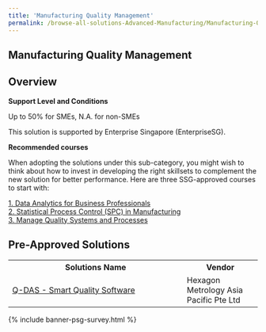 ```yaml
---
title: 'Manufacturing Quality Management'
permalink: /browse-all-solutions-Advanced-Manufacturing/Manufacturing-Quality-Management
---
```


## Manufacturing Quality Management
## Overview

**Support Level and Conditions**

Up to 50% for SMEs, N.A. for non-SMEs

This solution is supported by Enterprise Singapore (EnterpriseSG).

**Recommended courses**

When adopting the solutions under this sub-category, you might wish to think about how to invest in developing the right skillsets to complement the new solution for better performance. Here are three SSG-approved courses to start with:

<a href='https://sfec.enterprisejobskills.gov.sg/Course_Internet/CourseDetail.aspx?CoursesReferenceNumber=TGS-2020513643'  target='_blank' rel='noopener'>1. Data Analytics for Business Professionals</a><br>
<a href='https://sfec.enterprisejobskills.gov.sg/Course_Internet/CourseDetail.aspx?CoursesReferenceNumber=TGS-2020503771'  target='_blank' rel='noopener'>2. Statistical Process Control (SPC) in Manufacturing</a><br>
<a href='https://sfec.enterprisejobskills.gov.sg/Course_Internet/CourseDetail.aspx?CoursesReferenceNumber=TGS-2011500910'  target='_blank' rel='noopener'>3. Manage Quality Systems and Processes</a><br>

## Pre-Approved Solutions

<table>
<tr>
<th style='width: auto;'><b>Solutions Name</b></th>
<th style='width: 30%;'><b>Vendor</b></th>
</tr>
<tr>
<td><a href='/productivity-solutions-grant/solutionrepo/solution679' target='_blank'>Q-DAS - Smart Quality Software</a><br></td>
<td>Hexagon Metrology Asia Pacific Pte Ltd</td>
</tr>
</table>

{% include banner-psg-survey.html %}
